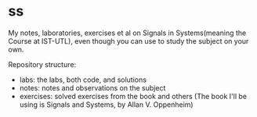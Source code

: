 ss
===

My notes, laboratories, exercises et al on Signals in Systems(meaning the
Course at IST-UTL), even though you can use to study the subject on your own.

Repository structure:
- labs: the labs, both code, and solutions
- notes: notes and observations on the subject
- exercises: solved exercises from the book and others (The book I'll be using
 is Signals and Systems, by Allan V. Oppenheim)
